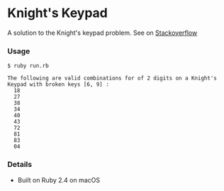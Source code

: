 # Knight's Keypad

A solution to the Knight's keypad problem. See on [Stackoverflow](https://stackoverflow.com/questions/2893470/generate-10-digit-number-using-a-phone-keypad)


### Usage

```
$ ruby run.rb

The following are valid combinations for of 2 digits on a Knight's Keypad with broken keys [6, 9] :
  18
  27
  38
  34
  40
  43
  72
  81
  83
  04
```

### Details

* Built on Ruby 2.4 on macOS

